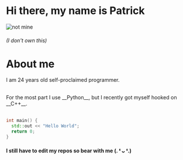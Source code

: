 
# Hi there, my name is Patrick

![not mine](https://c.tenor.com/RRhijk6pHAoAAAAd/good-morning.gif)
###### (I don't own this)


# About me

I am 24 years old self-proclaimed programmer.

<br/>
For the most part I use __Python__, but I recently got myself hooked on __C++__.
<br/>
<br/>



```cpp
int main() {
  std::out << "Hello World";
  return 0;
}
```

#### I still have to edit my repos so bear with me (. ❛ ᴗ ❛.)
